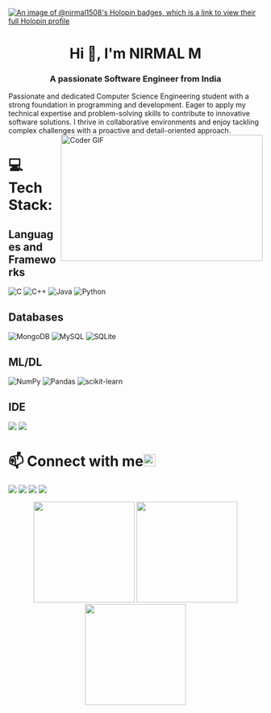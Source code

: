  <!--![NIRMAL1508_POSTER](https://github.com/NIRMAL1508/NIRMAL1508/assets/86112673/bbb27c30-4e41-4622-8995-e710a09c7fda)-->
[![An image of @nirmal1508's Holopin badges, which is a link to view their full Holopin profile](https://holopin.me/nirmal1508)](https://holopin.io/@nirmal1508)
<h1 align="center">Hi 👋, I'm NIRMAL M</h1>
<h3 align="center">A passionate Software Engineer from India</h3>
Passionate and dedicated Computer Science Engineering student with a strong foundation in programming and development. Eager to apply my technical expertise and problem-solving skills to contribute to innovative software solutions. I thrive in collaborative environments and enjoy tackling complex challenges with a proactive and detail-oriented approach. 
<img align="right" alt="Coder GIF" height=250 width=400 src="https://static.wixstatic.com/media/2be1ce_864567900845418ebfd61e297637464d~mv2.gif" />


# 💻 Tech Stack:
## Languages and Frameworks
![C](https://img.shields.io/badge/c-%2300599C.svg?style=for-the-badge&logo=c&logoColor=white) 
![C++](https://img.shields.io/badge/c++-%2300599C.svg?style=for-the-badge&logo=c%2B%2B&logoColor=white) 
![Java](https://img.shields.io/badge/java-%23ED8B00.svg?style=for-the-badge&logo=java&logoColor=white) 
![Python](https://img.shields.io/badge/python-3670A0?style=for-the-badge&logo=python&logoColor=ffdd54) 
<!--![JavaScript](https://img.shields.io/badge/javascript-%23323330.svg?style=for-the-badge&logo=javascript&logoColor=%23F7DF1E) 
![HTML5](https://img.shields.io/badge/html5-%23E34F26.svg?style=for-the-badge&logo=html5&logoColor=white) 
![CSS3](https://img.shields.io/badge/css3-%231572B6.svg?style=for-the-badge&logo=css3&logoColor=white) -->
<!--![NodeJS](https://img.shields.io/badge/node.js-6DA55F?style=for-the-badge&logo=node.js&logoColor=white) 
![Express.js](https://img.shields.io/badge/express.js-%23404d59.svg?style=for-the-badge&logo=express&logoColor=%2361DAFB) 
![React](https://img.shields.io/badge/react-%2320232a.svg?style=for-the-badge&logo=react&logoColor=%2361DAFB) -->
## Databases
![MongoDB](https://img.shields.io/badge/MongoDB-%234ea94b.svg?style=for-the-badge&logo=mongodb&logoColor=white) 
![MySQL](https://img.shields.io/badge/mysql-%2300f.svg?style=for-the-badge&logo=mysql&logoColor=white) 
![SQLite](https://img.shields.io/badge/sqlite-%2307405e.svg?style=for-the-badge&logo=sqlite&logoColor=white) 
## ML/DL
![NumPy](https://img.shields.io/badge/numpy-%23013243.svg?style=for-the-badge&logo=numpy&logoColor=white) 
![Pandas](https://img.shields.io/badge/pandas-%23150458.svg?style=for-the-badge&logo=pandas&logoColor=white) 
![scikit-learn](https://img.shields.io/badge/scikit--learn-%23F7931E.svg?style=for-the-badge&logo=scikit-learn&logoColor=white) 
## IDE
![](https://img.shields.io/badge/Visual_Studio_Code-0078D4?style=for-the-badge&logo=visual%20studio%20code&logoColor=white)
![](https://img.shields.io/badge/Colab-F9AB00?style=for-the-badge&logo=googlecolab&color=525252)

# 📫 Connect with me<img src="handshake.gif" height="24px">
[![](https://img.shields.io/badge/Gmail-D14836?style=for-the-badge&logo=gmail&logoColor=white)](mailto:muthukumaresannirmal@gmail.com)
[![](https://img.shields.io/badge/LinkedIn-0077B5?style=for-the-badge&logo=linkedin&logoColor=white)](https://www.linkedin.com/in/nirmal-m-8934a8218/)
[![](https://img.shields.io/badge/-Hackerrank-2EC866?style=for-the-badge&logo=HackerRank&logoColor=white)](https://www.hackerrank.com/NIRMAL1508)
[![](	https://img.shields.io/badge/Kaggle-20BEFF?style=for-the-badge&logo=Kaggle&logoColor=white)](https://www.kaggle.com/nirmal15082002)

<p>
<div align="center">
    <img src= "https://github-readme-stats.vercel.app/api/top-langs/?username=NIRMAL1508&layout=compact&hide=html&hide_border=true" height=200>
    <img src= "https://github-profile-summary-cards.vercel.app/api/cards/repos-per-language?username=NIRMAL1508&theme=vue" alt="" height=200>
    <img src= "https://github-profile-summary-cards.vercel.app/api/cards/most-commit-language?username=NIRMAL1508&theme=vue" alt="" height=200>
</p>
